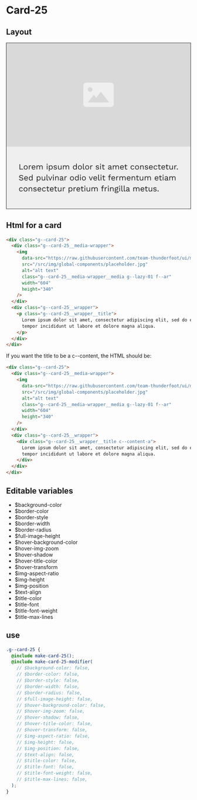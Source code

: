 # Card-25

## Layout

![alt text][card-25]

[card-25]: /src/img/global-components/card/card-25.jpg

## Html for a card

```html
<div class="g--card-25">
  <div class="g--card-25__media-wrapper">
    <img
      data-src="https://raw.githubusercontent.com/team-thunderfoot/ui/main/src/img/global-components/img-placeholder.jpg"
      src="/src/img/global-components/placeholder.jpg"
      alt="alt text"
      class="g--card-25__media-wrapper__media g--lazy-01 f--ar"
      width="604"
      height="340"
    />
  </div>
  <div class="g--card-25__wrapper">
    <p class="g--card-25__wrapper__title">
      Lorem ipsum dolor sit amet, consectetur adipiscing elit, sed do eiusmod
      tempor incididunt ut labore et dolore magna aliqua.
    </p>
  </div>
</div>
```

If you want the title to be a c--content, the HTML should be:

```html
<div class="g--card-25">
  <div class="g--card-25__media-wrapper">
    <img
      data-src="https://raw.githubusercontent.com/team-thunderfoot/ui/main/src/img/global-components/img-placeholder.jpg"
      src="/src/img/global-components/placeholder.jpg"
      alt="alt text"
      class="g--card-25__media-wrapper__media g--lazy-01 f--ar"
      width="604"
      height="340"
    />
  </div>
  <div class="g--card-25__wrapper">
    <div class="g--card-25__wrapper__title c--content-a">
      Lorem ipsum dolor sit amet, consectetur adipiscing elit, sed do eiusmod
      tempor incididunt ut labore et dolore magna aliqua.
    </div>
  </div>
</div>
```

## Editable variables

- $background-color
- $border-color
- $border-style
- $border-width
- $border-radius
- $full-image-height
- $hover-background-color
- $hover-img-zoom
- $hover-shadow
- $hover-title-color
- $hover-transform
- $img-aspect-ratio
- $img-height
- $img-position
- $text-align
- $title-color
- $title-font
- $title-font-weight
- $title-max-lines

## use

```scss
.g--card-25 {
  @include make-card-25();
  @include make-card-25-modifier(
    // $background-color: false,
    // $border-color: false,
    // $border-style: false,
    // $border-width: false,
    // $border-radius: false,
    // $full-image-height: false,
    // $hover-background-color: false,
    // $hover-img-zoom: false,
    // $hover-shadow: false,
    // $hover-title-color: false,
    // $hover-transform: false,
    // $img-aspect-ratio: false,
    // $img-height: false,
    // $img-position: false,
    // $text-align: false,
    // $title-color: false,
    // $title-font: false,
    // $title-font-weight: false,
    // $title-max-lines: false,
  );
}
```
